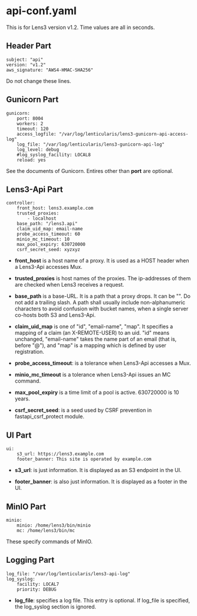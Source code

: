 # api-conf.yaml

This is for Lens3 version v1.2.  Time values are all in seconds.

## Header Part

```
subject: "api"
version: "v1.2"
aws_signature: "AWS4-HMAC-SHA256"
```
Do not change these lines.

## Gunicorn Part

```
gunicorn:
    port: 8004
    workers: 2
    timeout: 120
    access_logfile: "/var/log/lenticularis/lens3-gunicorn-api-access-log"
    log_file: "/var/log/lenticularis/lens3-gunicorn-api-log"
    log_level: debug
    #log_syslog_facility: LOCAL8
    reload: yes
```

See the documents of Gunicorn.  Entires other than __port__ are
optional.

## Lens3-Api Part

```
controller:
    front_host: lens3.example.com
    trusted_proxies:
        - localhost
    base_path: "/lens3.api"
    claim_uid_map: email-name
    probe_access_timeout: 60
    minio_mc_timeout: 10
    max_pool_expiry: 630720000
    csrf_secret_seed: xyzxyz
```

* __front_host__ is a host name of a proxy.  It is used as a HOST
  header when a Lens3-Api accesses Mux.

* __trusted_proxies__ is host names of the proxies.  The ip-addresses
  of them are checked when Lens3 receives a request.

* __base_path__ is a base-URL.  It is a path that a proxy drops.  It
  can be "".  Do not add a trailing slash.  A path shall usually
  include non-alphanumeric characters to avoid confusion with bucket
  names, when a single server co-hosts both S3 and Lens3-Api.

* __claim_uid_map__ is one of "id", "email-name", "map".  It specifies
  a mapping of a claim (an X-REMOTE-USER) to an uid.  "id" means
  unchanged, "email-name" takes the name part of an email (that is,
  before "@"), and "map" is a mapping which is defined by user
  registration.

* __probe_access_timeout__: is a tolerance when Lens3-Api accesses a
  Mux.

* __minio_mc_timeout__ is a tolerance when Lens3-Api issues an MC
  command.

* __max_pool_expiry__ is a time limit of a pool is active.  630720000
  is 10 years.

* __csrf_secret_seed__: is a seed used by CSRF prevention in
  fastapi_csrf_protect module.

## UI Part

```
ui:
    s3_url: https://lens3.example.com
    footer_banner: This site is operated by example.com
```

* __s3_url__: is just information.  It is displayed as an S3 endpoint
  in the UI.

* __footer_banner__: is also just information.  It is displayed as a
  footer in the UI.

## MinIO Part

```
minio:
    minio: /home/lens3/bin/minio
    mc: /home/lens3/bin/mc
```

These specify commands of MinIO.

## Logging Part

```
log_file: "/var/log/lenticularis/lens3-api-log"
log_syslog:
    facility: LOCAL7
    priority: DEBUG
```

* __log_file__: specifies a log file.  This entry is optional.  If
  log_file is specified, the log_syslog section is ignored.

